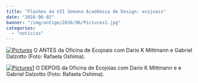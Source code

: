 ```yaml
---
title: "Flashes da VII Semana Acadêmica de Design: ecojoais"
date: "2016-06-02"
banner: "/img/antigo/2016/06/Pictures1.jpg"
categories: 
  - "noticias"
---
```


[![Pictures](/img/antigo/2016/06/Pictures1.jpg)](/img/antigo/2016/06/Pictures1.jpg) O ANTES da Oficina de Ecojoais com Dario K Mittmann e Gabriel Dalzotto (Foto: Rafaela Oshima).

[![Pictures1](/img/antigo/2016/06/Pictures11.jpg)](/img/antigo/2016/06/Pictures11.jpg) O DEPOIS da Oficina de Ecojoias com Dario K Mittmann e e Gabriel Dalzotto (Foto: Rafaela Oshima).
